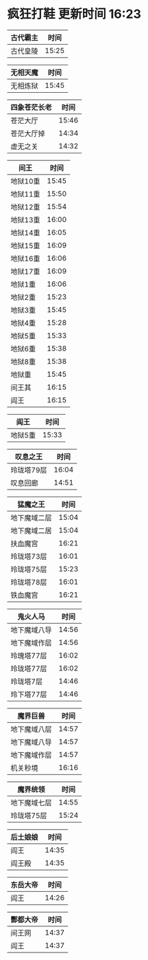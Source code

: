 # 疯狂打鞋 更新时间 16:23

| 古代霸主   | 时间    |
|--------|-------|
| 古代皇陵 | 15:25 |

| 无相天魔   | 时间    |
|--------|-------|
| 无相炼狱 | 15:45 |

| 四象苍茫长老   | 时间    |
|--------|-------|
| 苍茫大厅 | 15:46 |
| 苍茫大厅掉 | 14:34 |
| 虚无之关 | 14:32 |

| 间王   | 时间    |
|--------|-------|
| 地狱10重 | 15:45 |
| 地狱11重 | 15:50 |
| 地狱12重 | 15:54 |
| 地狱13重 | 16:00 |
| 地狱14重 | 16:05 |
| 地狱15重 | 16:09 |
| 地狱16重 | 16:06 |
| 地狱17重 | 16:09 |
| 地狱1重 | 16:06 |
| 地狱2重 | 15:23 |
| 地狱3重 | 15:45 |
| 地狱4重 | 15:28 |
| 地狱5重 | 15:33 |
| 地狱6重 | 15:38 |
| 地狱8重 | 15:38 |
| 地狱重 | 15:45 |
| 间王其 | 16:15 |
| 阎王 | 16:15 |

| 阎王   | 时间    |
|--------|-------|
| 地狱5重 | 15:33 |

| 叹息之王   | 时间    |
|--------|-------|
| 玲珑塔79层 | 16:04 |
| 叹息回廊 | 14:51 |

| 猛魔之王   | 时间    |
|--------|-------|
| 地下魔域二层 | 15:04 |
| 地下魔域二居 | 15:04 |
| 扶血魔宫 | 16:21 |
| 玲珑塔73层 | 16:01 |
| 玲珑塔75层 | 15:23 |
| 玲珑塔78层 | 16:01 |
| 铁血魔宫 | 16:21 |

| 鬼火人马   | 时间    |
|--------|-------|
| 地下魔域八导 | 14:56 |
| 地下魔域作层 | 14:56 |
| 玲瑰塔77层 | 16:02 |
| 玲珑塔77层 | 16:02 |
| 玲珑塔7层 | 14:46 |
| 玲下塔77层 | 14:46 |

| 魔界巨兽   | 时间    |
|--------|-------|
| 地下魔域八层 | 14:57 |
| 地下魔域八导 | 14:57 |
| 地下魔域作层 | 14:57 |
| 机关秒境 | 16:16 |

| 魔界统领   | 时间    |
|--------|-------|
| 地下魔域七层 | 14:55 |
| 玲珑塔75层 | 15:24 |

| 后土娘娘   | 时间    |
|--------|-------|
| 阎王 | 14:35 |
| 阎王殿 | 14:35 |

| 东岳大帝   | 时间    |
|--------|-------|
| 阎王 | 14:26 |

| 酆都大帝   | 时间    |
|--------|-------|
| 间王网 | 14:37 |
| 阎王 | 14:37 |